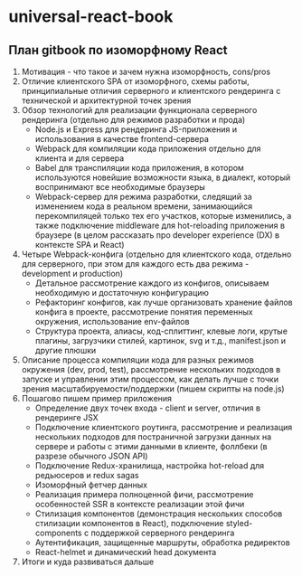 # universal-react-book
## План gitbook по изоморфному React

1. Мотивация - что такое и зачем нужна изоморфность, cons/pros
2. Отличие клиентского SPA от изоморфного, схемы работы, принципиальные отличия серверного и клиентского рендеринга с технической и архитектурной точек зрения
3. Обзор технологий для реализации функционала серверного рендеринга (отдельно для режимов разработки и прода)
    - Node.js и Express для рендеринга JS-приложения и использования в качестве frontend-сервера
    - Webpack для компиляции кода приложения отдельно для клиента и для сервера
    - Babel для транспиляции кода приложения, в котором используются новейшие возможности языка, в диалект, который воспринимают все необходимые браузеры
    - Webpack-сервер для режима разработки, следящий за изменением кода в реальном времени, занимающийся перекомпиляцей только тех его участков, которые изменились, а также подключение middleware для hot-reloading приложения в браузере (в целом рассказать про developer experience (DX) в контексте SPA и React)
4. Четыре Webpack-конфига (отдельно для клиентского кода, отдельно для серверного, при этом для каждого есть два режима - development и production)
    - Детальное рассмотрение каждого из конфигов, описываем необходимую и достаточную конфигурацию
    - Рефакторинг конфигов, как лучше организовать хранение файлов конфига в проекте, рассмотрение понятия переменных окружения, использование env-файлов
    - Структура проекта, алиасы, код-сплиттинг, клевые логи, крутые плагины, загрузчики стилей, картинок, svg и т.д., manifest.json и другие плюшки
5. Описание процесса компиляции кода для разных режимов окружения (dev, prod, test), рассмотрение нескольких подходов в запуске и управлении этим процессом, как делать лучше с точки зрения масштабируемости/поддержки (пишем скрипты на node.js)
6. Пошагово пишем пример приложения
    - Определение двух точек входа - client и server, отличия в рендеринге JSX
    - Подключение клиентского роутинга, рассмотрение и реализация нескольких подходов для постраничной загрузки данных на сервере и работы с этими данными в клиенте, фоллбеки (в разрезе обычного JSON API)
    - Подключение Redux-хранилища, настройка hot-reload для редьюсеров и redux sagas
    - Изоморфный фетчер данных
    - Реализация примера полноценной фичи, рассмотрение особенностей SSR в контексте реализации этой фичи
    - Стилизация компонентов (демонстрация нескольких способов стилизации компонентов в React), подключение styled-components с поддержкой серверного рендеринга
    - Аутентификация, защищенные маршруты, обработка редиректов
    - React-helmet и динамический head документа
7. Итоги и куда развиваться дальше
